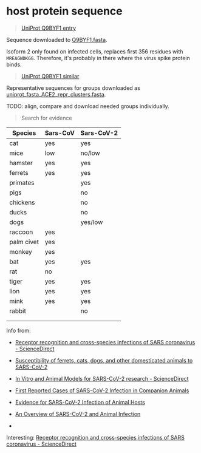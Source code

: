 # host protein sequence

> [UniProt Q9BYF1 entry](https://www.uniprot.org/uniprotkb/Q9BYF1/entry)

Sequence downloaded to [Q9BYF1.fasta](./Q9BYF1.fasta).

Isoform 2 only found on infected cells, replaces first 356 residues with `MREAGWDKGG`. Therefore, it's probably in there where the virus spike protein binds.

> [UniProt Q9BYF1 similar](https://www.uniprot.org/uniref?dir=descend&query=%28cluster:UniRef50_Q9BYF1%29%20AND%20%28identity:0.9%29&sort=count)

Representative sequences for groups downloaded as [uniprot_fasta_ACE2_repr_clusters.fasta](./uniprot_fasta_ACE2_repr_clusters.fasta).

TODO: align, compare and download needed groups individually.

> Search for evidence

| Species    | Sars-CoV | Sars-CoV-2 |
| ---------- | -------- | ---------- |
| cat        | yes      | yes        |
| mice       | low      | no/low     |
| hamster    | yes      | yes        |
| ferrets    | yes      | yes        |
| primates   |          | yes        |
| pigs       |          | no         |
| chickens   |          | no         |
| ducks      |          | no         |
| dogs       |          | yes/low    |
| raccoon    | yes      |            |
| palm civet | yes      |            |
| monkey     | yes      |            |
| bat        | yes      | yes        |
| rat        | no       |            |
| tiger      | yes      | yes        |
| lion       | yes      | yes        |
| mink       | yes      | yes        |
| rabbit     |          | no         |
|            |          |            |
|            |          |            |

Info from:

- [Receptor recognition and cross-species infections of SARS coronavirus - ScienceDirect](https://www.sciencedirect.com/science/article/pii/S0166354213002222)

- [Susceptibility of ferrets, cats, dogs, and other domesticated animals to SARS-CoV-2](https://doi.org/10.1126/science.abb7015)

- [In Vitro and Animal Models for SARS-CoV-2 research - ScienceDirect](https://www.sciencedirect.com/science/article/pii/S0165614720301292)

- [First Reported Cases of SARS-CoV-2 Infection in Companion Animals](https://www.ncbi.nlm.nih.gov/pmc/articles/PMC7315787/)

- [Evidence for SARS-CoV-2 Infection of Animal Hosts](https://www.mdpi.com/2076-0817/9/7/529)

- [An Overview of SARS-CoV-2 and Animal Infection](https://www.frontiersin.org/articles/10.3389/fvets.2020.596391/full)

- 

Interesting: [Receptor recognition and cross-species infections of SARS coronavirus - ScienceDirect](https://www.sciencedirect.com/science/article/pii/S0166354213002222?via%3Dihub)
